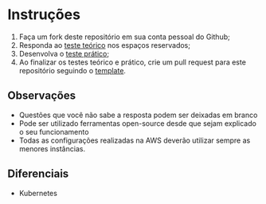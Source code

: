 # Instruções

 1. Faça um fork deste repositório em sua conta pessoal do Github;
 2. Responda ao [teste teórico](https://github.com/hotmilhas/devops-test/blob/master/teorico.md) nos espaços reservados;
 3. Desenvolva o [teste prático](https://github.com/hotmilhas/devops-test/blob/master/pratical.md);
 4. Ao finalizar os testes teórico e prático, crie um pull request para este repositório seguindo o [template](www.google.com).

## Observações

 - Questões que você não sabe a resposta podem ser deixadas em branco
 - Pode ser utilizado ferramentas open-source desde que sejam explicado o seu funcionamento
 - Todas as configurações realizadas na AWS deverão utilizar sempre as menores instâncias.

## Diferenciais

 - Kubernetes
